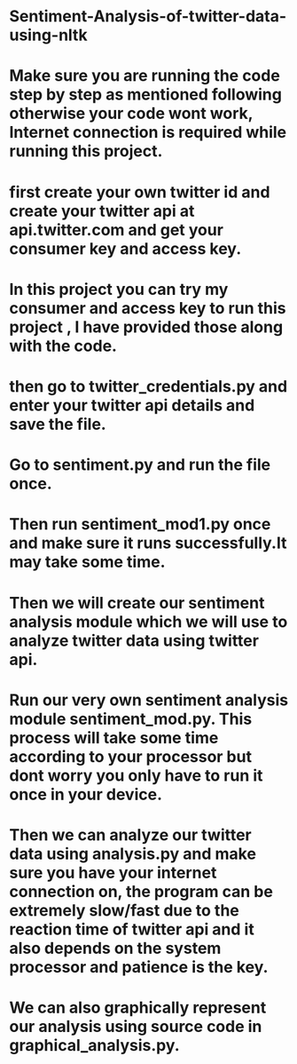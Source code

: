 # Sentiment-Analysis-of-twitter-data-using-nltk

# Make sure you are running the code step by step as mentioned following otherwise your code wont work, Internet connection is required while running this project.

 # first create your own twitter id and create your twitter api at api.twitter.com and get your consumer key and access key.
 
 # In this project you can try my consumer and access key to run this project , I have provided those along with the code.
 
 # then go to twitter_credentials.py and enter your twitter api details and save the file.
 
 # Go to sentiment.py and run the file once.
 
 # Then run sentiment_mod1.py once and make sure it runs successfully.It may take some time.
 
 # Then we will create our sentiment analysis module which we will use to analyze twitter data using twitter api.
 
 # Run our very own sentiment analysis module sentiment_mod.py. This process will take some time according to your processor but dont worry you only have to run it once in your device.
 
 # Then we can analyze our twitter data using analysis.py and make sure you have your internet connection on, the program can be extremely slow/fast due to the reaction time of    twitter api and it also depends on the system processor and patience is the key.
 
 # We can also graphically represent our analysis using source code in graphical_analysis.py.
 
 
 
